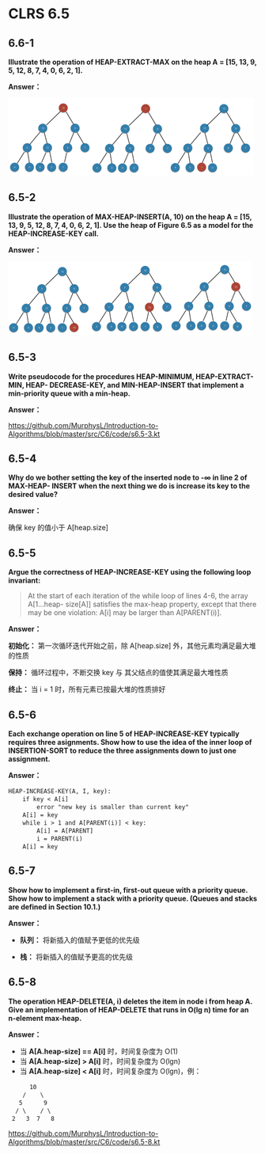 # CLRS 6.5

## 6.6-1

**Illustrate the operation of HEAP-EXTRACT-MAX on the heap A = [15, 13, 9, 5, 12, 8, 7, 4, 0, 6, 2, 1].**

**Answer：**

![](https://github.com/MurphysL/Introduction-to-Algorithms/blob/master/src/C6/img/s6.5-1.png)

## 6.5-2

**Illustrate the operation of MAX-HEAP-INSERT(A, 10) on the heap A = [15, 13, 9, 5, 12, 8, 7, 4, 0, 6, 2, 1]. Use the heap of Figure 6.5 as a model for the HEAP-INCREASE-KEY call.**

**Answer：**

![](https://github.com/MurphysL/Introduction-to-Algorithms/blob/master/src/C6/img/s6.5-2.png)

## 6.5-3

**Write pseudocode for the procedures HEAP-MINIMUM, HEAP-EXTRACT-MIN, HEAP- DECREASE-KEY, and MIN-HEAP-INSERT that implement a min-priority queue with a min-heap.**

**Answer：**

https://github.com/MurphysL/Introduction-to-Algorithms/blob/master/src/C6/code/s6.5-3.kt

## 6.5-4

**Why do we bother setting the key of the inserted node to -∞ in line 2 of MAX-HEAP- INSERT when the next thing we do is increase its key to the desired value?**

**Answer：**

确保 key 的值小于 A[heap.size]

## 6.5-5

**Argue the correctness of HEAP-INCREASE-KEY using the following loop invariant:**
> At the start of each iteration of the while loop of lines 4-6, the array A[1...heap- size[A]] satisfies the max-heap property, except that there may be one violation: A[i] may be larger than A[PARENT(i)].

**Answer：**

**初始化：** 第一次循环迭代开始之前，除 A[heap.size] 外，其他元素均满足最大堆的性质

**保持：** 循环过程中，不断交换 key 与 其父结点的值使其满足最大堆性质

**终止：** 当 i = 1 时，所有元素已按最大堆的性质排好

## 6.5-6

**Each exchange operation on line 5 of HEAP-INCREASE-KEY typically requires three asignments. Show how to use the idea of the inner loop of INSERTION-SORT to reduce the three assignments down to just one assignment.**

**Answer：**
```
HEAP-INCREASE-KEY(A, I, key):
	if key < A[i]
		error "new key is smaller than current key"
	A[i] = key
	while i > 1 and A[PARENT(i)] < key:
		A[i] = A[PARENT]
		i = PARENT(i)
	A[i] = key 
```

## 6.5-7

**Show how to implement a first-in, first-out queue with a priority queue. Show how to implement a stack with a priority queue. (Queues and stacks are defined in Section 10.1.)**

**Answer：**

* **队列：** 将新插入的值赋予更低的优先级

* **栈：** 将新插入的值赋予更高的优先级

## 6.5-8

**The operation HEAP-DELETE(A, i) deletes the item in node i from heap A. Give an implementation of HEAP-DELETE that runs in O(lg n) time for an n-element max-heap.**

**Answer：**

* 当 **A[A.heap-size] == A[i]** 时，时间复杂度为 O(1)
* 当 **A[A.heap-size] > A[i]** 时，时间复杂度为 O(lgn)
* 当 **A[A.heap-size] < A[i]** 时，时间复杂度为 O(lgn)，例：

```
      10
    /    \
   5      9
  / \    / \
 2   3  7   8
```

https://github.com/MurphysL/Introduction-to-Algorithms/blob/master/src/C6/code/s6.5-8.kt

